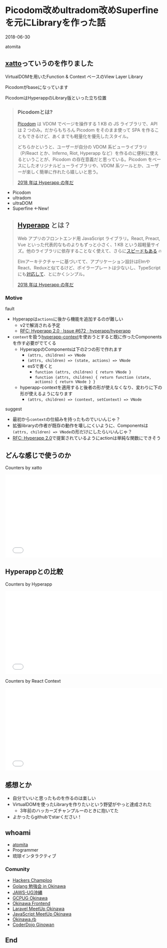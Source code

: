 # Picodom改めultradom改めSuperfineを元にLibraryを作った話

2018-06-30

atomita



## [xatto](https://www.npmjs.com/package/xatto)っていうのを作りました

VirtualDOMを用いたFunction & Context ベースのView Layer Library

Picodomがbaseになっています



PicodomはHyperappのLibrary版といった立ち位置  

> ### Picodomとは?
>
> [Picodom](https://github.com/picodom/picodom) は VDOM でページを操作する 1 KB の JS ライブラリで、API は 2 つのみ。だからもちろん Picodom をそのまま使って SPA を作ることもできるけど、あくまでも軽量化を優先したスタイル。
>
> どちらかというと、ユーザーが自分の VDOM 系ビューライブラリ（P/React とか、Inferno, Riot, Hyperapp など）を作るのに便利に使えるということが、Picodom の存在意義だと思っている。Picodom をベースにしたオリジナルビューライブラリや、VDOM 系ツールとか、ユーザーが楽しく簡単に作れたら嬉しいと思う。
>
> [2018 年は Hyperapp の年だ](https://qiita.com/JorgeBucaran/items/c48446babe0627e25ee6#%E9%9B%A3%E3%81%97%E3%81%8B%E3%81%A3%E3%81%9F%E3%81%A8%E3%81%93%E3%82%8D)

- Picodom
- ultradom
- ultraDOM
- Superfine ←New!



> ## [Hyperapp](https://github.com/hyperapp/hyperapp) とは？
>
> Web アプリのフロントエンド用 JavaScript ライブラリ。React, Preact, Vue といった代表的なものよりもずっと小さく、1 KB という超軽量サイズ。他のライブラリに依存することなく使えて、さらに[スピードもある](http://www.stefankrause.net/js-frameworks-benchmark7/table.html) :fire: 
>
> Elmアーキテクチャーに基づいてて、アプリケーション設計はElmやReact、Reduxと似てるけど、ボイラープレートは少ないし、TypeScriptにも[対応して](https://github.com/hyperapp/hyperapp/blob/master/hyperapp.d.ts)、とにかくシンプル。
>
> [2018 年は Hyperapp の年だ](https://qiita.com/JorgeBucaran/items/c48446babe0627e25ee6#%E9%9B%A3%E3%81%97%E3%81%8B%E3%81%A3%E3%81%9F%E3%81%A8%E3%81%93%E3%82%8D)



### Motive



fault

- Hyperappは`actions`に後から機能を追加するのが難しい
  - v2で解消される予定
   - [RFC: Hyperapp 2.0 · Issue #672 · hyperapp/hyperapp](https://github.com/hyperapp/hyperapp/issues/672)
- `context`を扱う[hyperapp-context](https://www.npmjs.com/package/hyperapp-context)を使おうとすると既に作ったComponentsを作す必要がでてくる
  - HyperappのComponentsは下の2つの形で作れます
    - `(attrs, children) => VNode`
    - `(attrs, children) => (state, actions) => VNode`
    - es5で書くと
      - `function (attrs, children) { return VNode }`
      - `function (attrs, children) { return function (state, actions) { return VNode } }`
  - hyperapp-contextを適用すると後者の形が使えなくなり、変わりに下の形が使えるようになります
    - `(attrs, children) => (context, setContext) => VNode`



suggest

- 最初から`context`の仕組みを持ったものでいいんじゃ？
- 拡張libraryの作者が既存の動作を壊しにくいように、Componentsは`(attrs, children) => VNode`の形だけにしたらいいんじゃ？
- [RFC: Hyperapp 2.0](https://github.com/hyperapp/hyperapp/issues/672)で提案されているようにactionは単純な関数にできそう



## どんな感じで使うのか



Counters by xatto

<iframe height='265' scrolling='no' title='counters by xatto' src='//codepen.io/atomita/embed/eKRpmP/?height=265&theme-id=light&default-tab=js,result&embed-version=2' frameborder='no' allowtransparency='true' allowfullscreen='true' style='width: 100%;'>See the Pen <a href='https://codepen.io/atomita/pen/eKRpmP/'>counters by xatto</a> by atomita (<a href='https://codepen.io/atomita'>@atomita</a>) on <a href='https://codepen.io'>CodePen</a>.
</iframe>



## Hyperappとの比較



Counters by Hyperapp

<iframe height='265' scrolling='no' title='Counters by hyperapp' src='//codepen.io/atomita/embed/oyQdMx/?height=265&theme-id=light&default-tab=js,result&embed-version=2' frameborder='no' allowtransparency='true' allowfullscreen='true' style='width: 100%;'>See the Pen <a href='https://codepen.io/atomita/pen/oyQdMx/'>Counters by hyperapp</a> by atomita (<a href='https://codepen.io/atomita'>@atomita</a>) on <a href='https://codepen.io'>CodePen</a>.
</iframe>



Counters by React Context

<iframe height='265' scrolling='no' title='React Counters with Context' src='//codepen.io/atomita/embed/NzEBwr/?height=265&theme-id=light&default-tab=js,result&embed-version=2' frameborder='no' allowtransparency='true' allowfullscreen='true' style='width: 100%;'>See the Pen <a href='https://codepen.io/atomita/pen/NzEBwr/'>React Counters with Context</a> by atomita (<a href='https://codepen.io/atomita'>@atomita</a>) on <a href='https://codepen.io'>CodePen</a>.
</iframe>



## 感想とか



- 自分でいいと思ったものを作るのは楽しい
- VirtualDOMを使ったLibraryを作りたいという野望がやっと達成された
  - 3年前のハッカーズチャンプルーのときに抱いてた
- よかったらgithubでstarください！



## whoami

- [atomita](https://github.com/atomita)
- Programmer
- 琉球インタラクティブ



### Comunity

- [Hackers Champloo](http://hackers-champloo.org/)
- [Golang 勉強会 in Okinawa](https://okinawa-go.doorkeeper.jp/)
- [JAWS-UG沖縄](https://jaws-ug-okinawa.doorkeeper.jp/)
- [GCPUG Okinawa](https://okipug.connpass.com/)
- [Okinawa Frontend](https://okinawa-frontend.doorkeeper.jp/)
- [Laravel MeetUp Okinawa](https://laravel-meetup-okinawa.connpass.com/)
- [JavaScript MeetUp Okinawa](https://javascript-meetup-okinawa.connpass.com/)
- [Okinawa.rb](http://ruby.okinawa/)
- [CoderDojo Ginowan](http://www.coderdojo-ginowan.com/)



## End
